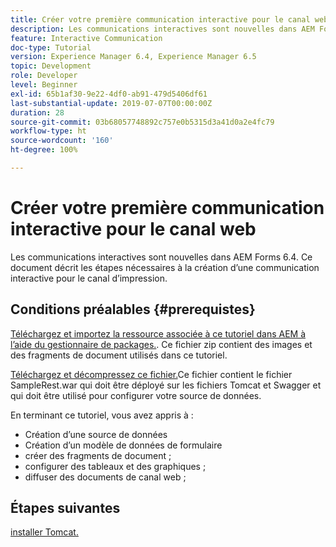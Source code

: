 ```yaml
---
title: Créer votre première communication interactive pour le canal web
description: Les communications interactives sont nouvelles dans AEM Forms 6.4. Ce document décrit les étapes nécessaires à la création d’une communication interactive pour le canal web.
feature: Interactive Communication
doc-type: Tutorial
version: Experience Manager 6.4, Experience Manager 6.5
topic: Development
role: Developer
level: Beginner
exl-id: 65b1af30-9e22-4df0-ab91-479d5406df61
last-substantial-update: 2019-07-07T00:00:00Z
duration: 28
source-git-commit: 03b68057748892c757e0b5315d3a41d0a2e4fc79
workflow-type: ht
source-wordcount: '160'
ht-degree: 100%

---
```


# Créer votre première communication interactive pour le canal web

Les communications interactives sont nouvelles dans AEM Forms 6.4. Ce document décrit les étapes nécessaires à la création d’une communication interactive pour le canal d’impression.

## Conditions préalables {#prerequistes}

[Téléchargez et importez la ressource associée à ce tutoriel dans AEM à l’aide du gestionnaire de packages.](assets/gettingstartedassets.zip). Ce fichier zip contient des images et des fragments de document utilisés dans ce tutoriel.

[Téléchargez et décompressez ce fichier.](assets/warfileandswaggerfile.zip)Ce fichier contient le fichier SampleRest.war qui doit être déployé sur les fichiers Tomcat et Swagger et qui doit être utilisé pour configurer votre source de données.

En terminant ce tutoriel, vous avez appris à :

* Création d’une source de données
* Création d’un modèle de données de formulaire
* créer des fragments de document ;
* configurer des tableaux et des graphiques ;
* diffuser des documents de canal web ;

## Étapes suivantes

[installer Tomcat.](./partone.md)

